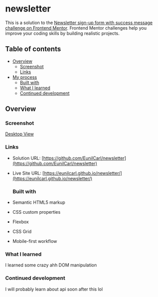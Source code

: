 # newsletter

This is a solution to the [Newsletter sign-up form with success message challenge on Frontend Mentor](https://www.frontendmentor.io/challenges/newsletter-signup-form-with-success-message-3FC1AZbNrv). Frontend Mentor challenges help you improve your coding skills by building realistic projects. 

## Table of contents

- [Overview](#overview)
  - [Screenshot](#screenshot)
  - [Links](#links)
- [My process](#my-process)
  - [Built with](#built-with)
  - [What I learned](#what-i-learned)
  - [Continued development](#continued-development)

## Overview


### Screenshot

[Desktop View](./1440.png)


### Links

- Solution URL: [https://github.com/EunilCarl/newsletter](https://github.com/EunilCarl/newsletter)
- Live Site URL: [https://eunilcarl.github.io/newsletter/](https://eunilcarl.github.io/newsletter/)

  ### Built with

- Semantic HTML5 markup
- CSS custom properties
- Flexbox
- CSS Grid
- Mobile-first workflow

### What I learned

I learned some crazy ahh DOM manipulation

### Continued development

I will probably learn about api soon after this lol
